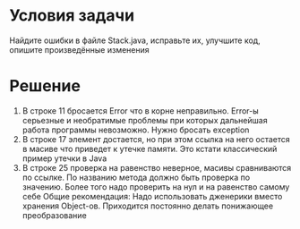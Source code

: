 # Условия задачи
Найдите ошибки в файле Stack.java, исправьте их, улучшите код, опишите произведённые изменения
# Решение
1) В строке 11 бросается Error что в корне неправильно. Error-ы серьезные и необратимые проблемы при которых дальнейшая работа программы невозможно. 
Нужно бросать еxception
2) В строке 17 элемент достается, но при этом ссылка на него остается в масиве что приведет к утечке памяти. Это кстати классический пример утечки в Java
3) В строке 25 проверка на равенство неверное, масивы сравниваются по ссылке. По названию метода должно быть проверка по значению. Более того надо проверить на нул и на равенство самому себе
Общие рекомендация:
Надо использовать дженерики вместо хранения Object-ов. Приходится постоянно делать понижающее преобразование



